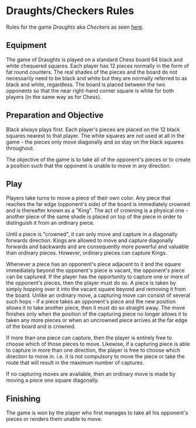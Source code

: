 # Draughts/Checkers Rules
Rules for the game *Draughts* aka *Checkers* as seen [here]( https://www.mastersofgames.com/rules/draughts-rules.htm ).

## Equipment
The game of Draughts is played on a standard Chess board 64 black and white chequered squares. Each player has 12 pieces normally in the form of fat round counters. The real shades of the pieces and the board do not necessarily need to be black and white but they are normally referred to as black and white, regardless. The board is placed between the two opponents so that the near right-hand corner square is white for both players (in the same way as for Chess).

## Preparation and Objective
Black always plays first. Each player's pieces are placed on the 12 black squares nearest to that player. 
The white squares are not used at all in the game - the pieces only move diagonally and so stay on the black squares throughout.  
  
The objective of the game is to take all of the opponent's pieces or to create a position such that the opponent is unable to move in any direction.

## Play
Players take turns to move a piece of their own color. 
Any piece that reaches the far edge (opponent's side) of the board is immediately crowned and is thereafter known as a "King". The act of crowning is a physical one - another piece of the same shade is placed on top of the piece in order to distinguish it from an ordinary piece.  
  
Until a piece is "crowned", it can only move and capture in a diagonally forwards direction. Kings are allowed to move and capture diagonally forwards and backwards and are consequently more powerful and valuable than ordinary pieces. However, ordinary pieces can capture Kings.  
  
Whenever a piece has an opponent's piece adjacent to it and the square immediately beyond the opponent's piece is vacant, the opponent's piece can be captured. 
If the player has the opportunity to capture one or more of the opponent's pieces, then the player must do so. 
A piece is taken by simply hopping over it into the vacant square beyond and removing it from the board. 
Unlike an ordinary move, a capturing move can consist of several such hops - if a piece takes an opponent's piece and the new position allows it to take another piece, then it must do so straight away. The move finishes only when the position of the capturing piece no longer allows it to taken any more pieces or when an uncrowned piece arrives at the far edge of the board and is crowned.  
  
If more than one piece can capture, then the player is entirely free to choose which of those pieces to move. Likewise, if a capturing piece is able to capture in more than one direction, the player is free to choose which direction to move in. i.e. it is not compulsory to move the piece or take the route that will result in the maximum number of captures.  
  
If no capturing moves are available, then an ordinary move is made by moving a piece one square diagonally.  

## Finishing
The game is won by the player who first manages to take all his opponent's pieces or renders them unable to move.  
